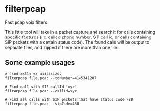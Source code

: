 # filterpcap
Fast pcap voip filters

This little tool will take in a packet capture and search it for calls containing specific features (i.e. called phone number, SIP call id, or calls containing SIP packets with a certain status code).  The found calls will be output to separate files, and zipped if there are more than one file.

## Some example usages

    # Find calls to 4145341207
    filterpcap file.pcap --toNumber=4145341207

    # Find call with SIP callId 'xyz'
    filterpcap file.pcap --callId=xyz

    # Find all calls with SIP packets that have status code 488
    filterpcap file.pcap --sipCode=488